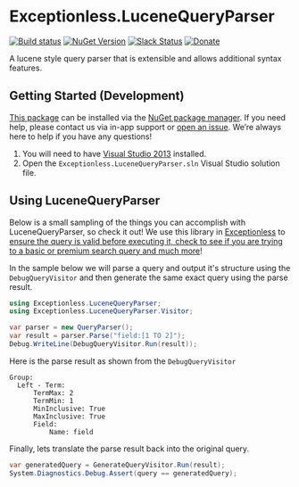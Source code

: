 # Exceptionless.LuceneQueryParser
[![Build status](https://ci.appveyor.com/api/projects/status/c92r9f5jhf6pl4hs/branch/master?svg=true)](https://ci.appveyor.com/project/Exceptionless/exceptionless-lucenequeryparser)
[![NuGet Version](http://img.shields.io/nuget/v/Exceptionless.LuceneQueryParser.svg?style=flat)](https://www.nuget.org/packages/Exceptionless.LuceneQueryParser/) 
[![Slack Status](https://slack.exceptionless.com/badge.svg)](https://slack.exceptionless.com)
[![Donate](https://img.shields.io/badge/donorbox-donate-blue.svg)](https://donorbox.org/exceptionless) 

A lucene style query parser that is extensible and allows additional syntax features.

## Getting Started (Development)

[This package](https://www.nuget.org/packages/Exceptionless.LuceneQueryParser/) can be installed via the [NuGet package manager](https://docs.nuget.org/consume/Package-Manager-Dialog). If you need help, please contact us via in-app support or [open an issue](https://github.com/exceptionless/Exceptionless.LuceneQueryParser/issues/new). We’re always here to help if you have any questions!

1. You will need to have [Visual Studio 2013](http://www.visualstudio.com/products/visual-studio-community-vs) installed.
2. Open the `Exceptionless.LuceneQueryParser.sln` Visual Studio solution file.

## Using LuceneQueryParser

Below is a small sampling of the things you can accomplish with LuceneQueryParser, so check it out! We use this library in [Exceptionless](https://github.com/exceptionless/Exceptionless) to [ensure the query is valid before executing it, check to see if you are trying to a basic or premium search query and much more](https://github.com/exceptionless/Exceptionless/blob/master/Source/Core/Filter/QueryProcessorVisitor.cs)!

In the sample below we will parse a query and output it's structure using the `DebugQueryVisitor` and then generate the same exact query using the parse result.

```csharp
using Exceptionless.LuceneQueryParser;
using Exceptionless.LuceneQueryParser.Visitor;

var parser = new QueryParser();
var result = parser.Parse("field:[1 TO 2]");
Debug.WriteLine(DebugQueryVisitor.Run(result));
```

Here is the parse result as shown from the `DebugQueryVisitor`
```
Group:
  Left - Term: 
      TermMax: 2
      TermMin: 1
      MinInclusive: True
      MaxInclusive: True
      Field: 
          Name: field
```

Finally, lets translate the parse result back into the original query.
```csharp
var generatedQuery = GenerateQueryVisitor.Run(result);
System.Diagnostics.Debug.Assert(query == generatedQuery);
```
